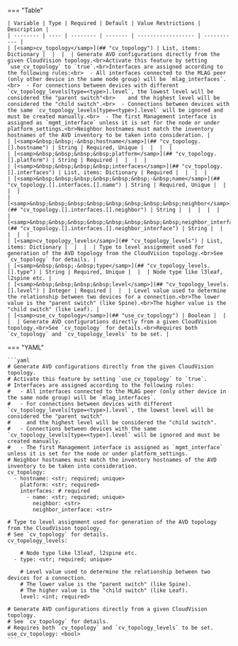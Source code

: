 <!--
  ~ Copyright (c) 2025 Arista Networks, Inc.
  ~ Use of this source code is governed by the Apache License 2.0
  ~ that can be found in the LICENSE file.
  -->
=== "Table"

    | Variable | Type | Required | Default | Value Restrictions | Description |
    | -------- | ---- | -------- | ------- | ------------------ | ----------- |
    | [<samp>cv_topology</samp>](## "cv_topology") | List, items: Dictionary |  |  |  | Generate AVD configurations directly from the given CloudVision topology.<br>Activate this feature by setting `use_cv_topology` to `true`.<br>Interfaces are assigned according to the following rules:<br>  - All interfaces connected to the MLAG peer (only other device in the same node group) will be `mlag_interfaces`.<br>  - For connections between devices with different `cv_topology_levels[type=<type>].level`, the lowest level will be considered the "parent switch"<br>    and the highest level will be considered the "child switch".<br>  - Connections between devices with the same `cv_topology_levels[type=<type>].level` will be ignored and must be created manually.<br>  - The first Management interface is assigned as `mgmt_interface` unless it is set for the node or under platform_settings.<br>Neighbor hostnames must match the inventory hostnames of the AVD inventory to be taken into consideration. |
    | [<samp>&nbsp;&nbsp;-&nbsp;hostname</samp>](## "cv_topology.[].hostname") | String | Required, Unique |  |  |  |
    | [<samp>&nbsp;&nbsp;&nbsp;&nbsp;platform</samp>](## "cv_topology.[].platform") | String | Required |  |  |  |
    | [<samp>&nbsp;&nbsp;&nbsp;&nbsp;interfaces</samp>](## "cv_topology.[].interfaces") | List, items: Dictionary | Required |  |  |  |
    | [<samp>&nbsp;&nbsp;&nbsp;&nbsp;&nbsp;&nbsp;-&nbsp;name</samp>](## "cv_topology.[].interfaces.[].name") | String | Required, Unique |  |  |  |
    | [<samp>&nbsp;&nbsp;&nbsp;&nbsp;&nbsp;&nbsp;&nbsp;&nbsp;neighbor</samp>](## "cv_topology.[].interfaces.[].neighbor") | String |  |  |  |  |
    | [<samp>&nbsp;&nbsp;&nbsp;&nbsp;&nbsp;&nbsp;&nbsp;&nbsp;neighbor_interface</samp>](## "cv_topology.[].interfaces.[].neighbor_interface") | String |  |  |  |  |
    | [<samp>cv_topology_levels</samp>](## "cv_topology_levels") | List, items: Dictionary |  |  |  | Type to level assignment used for generation of the AVD topology from the CloudVision topology.<br>See `cv_topology` for details. |
    | [<samp>&nbsp;&nbsp;-&nbsp;type</samp>](## "cv_topology_levels.[].type") | String | Required, Unique |  |  | Node type like l3leaf, l2spine etc. |
    | [<samp>&nbsp;&nbsp;&nbsp;&nbsp;level</samp>](## "cv_topology_levels.[].level") | Integer | Required |  |  | Level value used to determine the relationship between two devices for a connection.<br>The lower value is the "parent switch" (like Spine).<br>The higher value is the "child switch" (like Leaf). |
    | [<samp>use_cv_topology</samp>](## "use_cv_topology") | Boolean |  |  |  | Generate AVD configurations directly from a given CloudVision topology.<br>See `cv_topology` for details.<br>Requires both `cv_topology` and `cv_topology_levels` to be set. |

=== "YAML"

    ```yaml
    # Generate AVD configurations directly from the given CloudVision topology.
    # Activate this feature by setting `use_cv_topology` to `true`.
    # Interfaces are assigned according to the following rules:
    #   - All interfaces connected to the MLAG peer (only other device in the same node group) will be `mlag_interfaces`.
    #   - For connections between devices with different `cv_topology_levels[type=<type>].level`, the lowest level will be considered the "parent switch"
    #     and the highest level will be considered the "child switch".
    #   - Connections between devices with the same `cv_topology_levels[type=<type>].level` will be ignored and must be created manually.
    #   - The first Management interface is assigned as `mgmt_interface` unless it is set for the node or under platform_settings.
    # Neighbor hostnames must match the inventory hostnames of the AVD inventory to be taken into consideration.
    cv_topology:
      - hostname: <str; required; unique>
        platform: <str; required>
        interfaces: # required
          - name: <str; required; unique>
            neighbor: <str>
            neighbor_interface: <str>

    # Type to level assignment used for generation of the AVD topology from the CloudVision topology.
    # See `cv_topology` for details.
    cv_topology_levels:

        # Node type like l3leaf, l2spine etc.
      - type: <str; required; unique>

        # Level value used to determine the relationship between two devices for a connection.
        # The lower value is the "parent switch" (like Spine).
        # The higher value is the "child switch" (like Leaf).
        level: <int; required>

    # Generate AVD configurations directly from a given CloudVision topology.
    # See `cv_topology` for details.
    # Requires both `cv_topology` and `cv_topology_levels` to be set.
    use_cv_topology: <bool>
    ```
